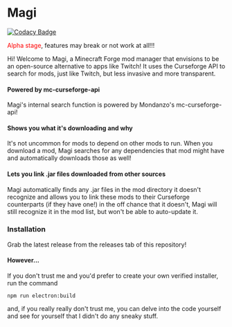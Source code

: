 # Magi

[![Codacy Badge](https://api.codacy.com/project/badge/Grade/9488cb8874834fa48affc2a2d767bde5)](https://app.codacy.com/manual/fractaal/archon-mod-manager?utm_source=github.com&utm_medium=referral&utm_content=fractaal/archon-mod-manager&utm_campaign=Badge_Grade_Dashboard)

<font color="red">Alpha stage</font>, features may break or not work at all!!!

Hi! Welcome to Magi, a Minecraft Forge mod manager that envisions to be an open-source alternative to apps like Twitch! It uses the Curseforge API to search for mods, just like Twitch, but less invasive and more transparent.

#### Powered by mc-curseforge-api
Magi's internal search function is powered by Mondanzo's mc-curseforge-api!

#### Shows you what it's downloading and why
It's not uncommon for mods to depend on other mods to run. When you download a mod, Magi searches for any dependencies that mod might have and automatically downloads those as well!

#### Lets you link .jar files downloaded from other sources
Magi automatically finds any .jar files in the mod directory it doesn't recognize and allows you to link these mods to their Curseforge counterparts (if they have one!) in the off chance that it doesn't, Magi will still recognize it in the mod list, but won't be able to auto-update it.

### Installation
Grab the latest release from the releases tab of this repository!
#### However...
If you don't trust me and you'd prefer to create your own verified installer, run the command
```
npm run electron:build
```
and, if you really really don't trust me, you can delve into the code yourself and see for yourself that I didn't do any sneaky stuff.

